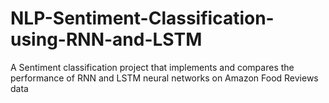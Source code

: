 # NLP-Sentiment-Classification-using-RNN-and-LSTM
A Sentiment classification project that implements and compares the performance of RNN and LSTM neural networks on Amazon Food Reviews data
